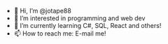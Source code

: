 - 👋 Hi, I’m @jotape88
- 👀 I’m interested in programming and web dev
- 🌱 I’m currently learning C#, SQL, React and others!
- 📫 How to reach me: E-mail me!

<!---
jotape88/jotape88 is a ✨ special ✨ repository because its `README.md` (this file) appears on your GitHub profile.
You can click the Preview link to take a look at your changes.
--->
